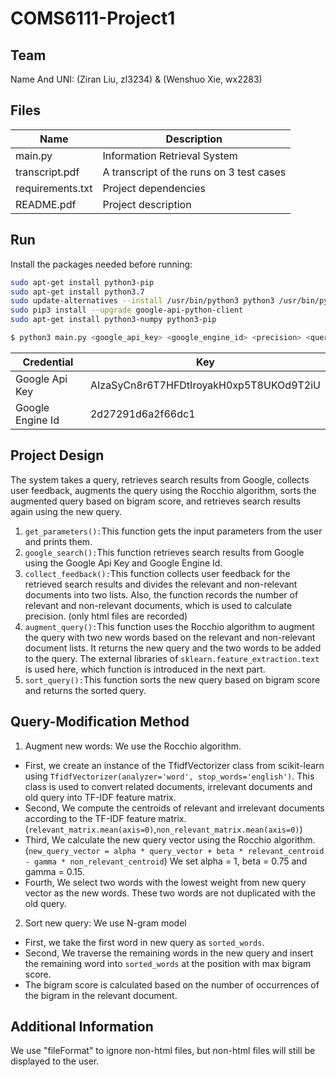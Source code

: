 # COMS6111-Project1

## Team
Name And UNI: (Ziran Liu, zl3234) & (Wenshuo Xie, wx2283)

## Files
Name | Description
--- | ---
main.py | Information Retrieval System
transcript.pdf | A transcript of the runs on 3 test cases
requirements.txt | Project dependencies
README.pdf | Project description

## Run

Install the packages needed before running:

```bash
sudo apt-get install python3-pip
sudo apt-get install python3.7
sudo update-alternatives --install /usr/bin/python3 python3 /usr/bin/python3.7 1
sudo pip3 install --upgrade google-api-python-client
sudo apt-get install python3-numpy python3-pip
```

```bash
$ python3 main.py <google_api_key> <google_engine_id> <precision> <query>
```

Credential | Key
--- | ---
Google Api Key | AIzaSyCn8r6T7HFDtIroyakH0xp5T8UKOd9T2iU
Google Engine Id | 2d27291d6a2f66dc1

## Project Design
The system takes a query, retrieves search results from Google, collects user feedback, augments the query using the Rocchio algorithm, sorts the augmented query based on bigram score, and retrieves search results again using the new query.
1. ``get_parameters():``This function gets the input parameters from the user and prints them.
2. ``google_search():``This function retrieves search results from Google using the Google Api Key and Google Engine Id.
3. ``collect_feedback():``This function collects user feedback for the retrieved search results and divides the relevant and non-relevant documents into two lists. Also, the function records the number of relevant and non-relevant documents, which is used to calculate precision. (only html files are recorded)
4. ``augment_query():``This function uses the Rocchio algorithm to augment the query with two new words based on the relevant and non-relevant document lists. It returns the new query and the two words to be added to the query. The external libraries of ``sklearn.feature_extraction.text`` is used here, which function is introduced in the next part.
5. ``sort_query():``This function sorts the new query based on bigram score and returns the sorted query.

## Query-Modification Method
1. Augment new words: We use the Rocchio algorithm. 
  - First, we create an instance of the TfidfVectorizer class from scikit-learn using ``TfidfVectorizer(analyzer='word', stop_words='english')``. This class is used to convert related documents, irrelevant documents and old query into TF-IDF feature matrix.
  - Second, We compute the centroids of relevant and irrelevant documents according to the TF-IDF feature matrix.(``relevant_matrix.mean(axis=0)``,``non_relevant_matrix.mean(axis=0)``)
  - Third, We calculate the new query vector using the Rocchio algorithm. (``new_query_vector = alpha * query_vector + beta * relevant_centroid - gamma * non_relevant_centroid``) We set alpha = 1, beta = 0.75 and gamma = 0.15.
  - Fourth, We select two words with the lowest weight from new query vector as the new words. These two words are not duplicated with the old query.
  
2. Sort new query: We use N-gram model
  - First, we take the first word in new query as ``sorted_words``.
  - Second, We traverse the remaining words in the new query and insert the remaining word into ``sorted_words`` at the position with max bigram score.
  - The bigram score is calculated based on the number of occurrences of the bigram in the relevant document.

## Additional Information
We use "fileFormat" to ignore non-html files, but non-html files will still be displayed to the user.
